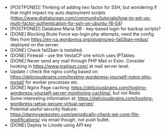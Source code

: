 - [POSTPONED] Thinking of adding two factor for SSH, but wondering if that might impact my auto deployment scripts (https://www.digitalocean.com/community/tutorials/how-to-set-up-multi-factor-authentication-for-ssh-on-ubuntu-16-04)
- [POSTPONED] Database Maria DB - key-based login for backup scripts?
- [DONE] Blocking Brute Force wp-login.php attempts, need the config files from https://en-ca.wordpress.org/plugins/wp-fail2ban-redux/ deployed on the server.
- [DONE] Check fail2ban is installed.
- [DONE] Firewall - use the VestaCP one which uses IPTables
- [DONE] Never send any mail through PHP Mail or Exim. Consider hooking in https://www.mailgun.com/ at mail server level.
- Update / check the nginx config based on: https://deliciousbrains.com/hosting-wordpress-yourself-nginx-php-mysql/ for worker processes etc.
- [DONE] Nginx Page caching: https://deliciousbrains.com/hosting-wordpress-yourself-server-monitoring-caching/, but not Redis
- Some interesting information at: https://deliciousbrains.com/hosting-wordpress-setup-secure-virtual-server/
- Potential useful security feature:
https://dannyvankooten.com/periodically-check-wp-core-file-modifications/ via email though, not push bullet.
- [DONE] Deploy to Linode using API key